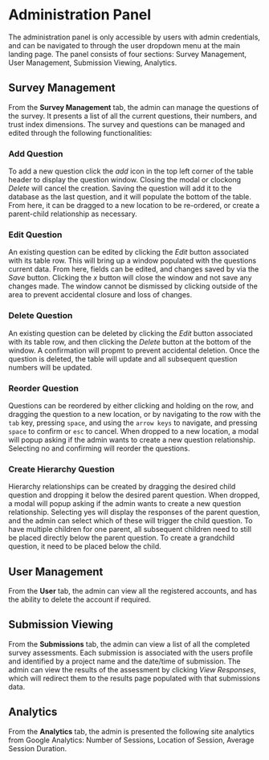 # Administration Panel

The administration panel is only accessible by users with admin credentials, and can be navigated to through the user dropdown menu at the main landing page. The panel consists of four sections: Survey Management, User Management, Submission Viewing, Analytics.

## Survey Management
From the **Survey Management** tab, the admin can manage the questions of the survey. It presents a list of all the current questions, their numbers, and trust index dimensions. The survey and questions can be managed and edited through the following functionalities:

### Add Question
To add a new question click the *add* icon in the top left corner of the table header to display the question window. Closing the modal or clockong *Delete* will cancel the creation. Saving the question will add it to the database as the last question, and it will populate the bottom of the table. From here, it can be dragged to a new location to be re-ordered, or create a parent-child relationship as necessary. 

### Edit Question
An existing question can be edited by clicking the *Edit* button associated with its table row. This will bring up a window populated with the questions current data. From here, fields can be edited, and changes saved by via the *Save* button. Clicking the *x* button will close the window and not save any changes made. The window cannot be dismissed by clicking outside of the area to prevent accidental closure and loss of changes.


### Delete Question
An existing question can be deleted by clicking the *Edit* button associated with its table row, and then clicking the *Delete* button at the bottom of the window. A confirmation will propmt to prevent accidental deletion. Once the question is deleted, the table will update and all subsequent question numbers will be updated.

### Reorder Question
Questions can be reordered by either clicking and holding on the row, and dragging the question to a new location, or by navigating to the row with the ```tab``` key, pressing ```space```, and using the ```arrow keys``` to navigate, and pressing ```space``` to confirm or ```esc``` to cancel. When dropped to a new location, a modal will popup asking if the admin wants to create a new question relationship. Selecting no and confirming will reorder the questions.

### Create Hierarchy Question
Hierarchy relationships can be created by dragging the desired child question and dropping it below the desired parent question. When dropped, a modal will popup asking if the admin wants to create a new question relationship. Selecting yes will display the responses of the parent question, and the admin can select which of these will trigger the child question. To have multiple children for one parent, all subsequent children need to still be placed directly below the parent question. To create a grandchild question, it need to be placed below the child.

## User Management
From the **User** tab, the admin can view all the registered accounts, and has the ability to delete the account if required. 

## Submission Viewing
From the **Submissions** tab, the admin can view a list of all the completed survey assessments. Each submission is associated with the users profile and identified by a project name and the date/time of submission. The admin can view the results of the assessment by clicking *View Responses*, which will redirect them to the results page populated with that submissions data. 

## Analytics
From the **Analytics** tab, the admin is presented the following site analytics from Google Analytics: Number of Sessions, Location of Session, Average Session Duration.
